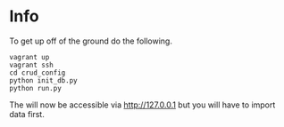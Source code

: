# Info

To get up off of the ground do the following.

```
vagrant up
vagrant ssh
cd crud_config
python init_db.py
python run.py
```

The will now be accessible via http://127.0.0.1 but you will have to import data first.
